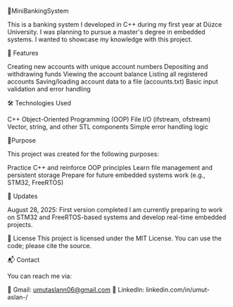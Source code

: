 🏦MiniBankingSystem

This is a banking system I developed in C++ during my first year at Düzce University. I was planning to pursue a master's degree in embedded systems. I wanted to showcase my knowledge with this project.

🚀 Features

Creating new accounts with unique account numbers
Depositing and withdrawing funds
Viewing the account balance
Listing all registered accounts
Saving/loading account data to a file (accounts.txt)
Basic input validation and error handling

🛠️ Technologies Used

C++
Object-Oriented Programming (OOP)
File I/O (ifstream, ofstream)
Vector, string, and other STL components
Simple error handling logic

📌Purpose

This project was created for the following purposes:

Practice C++ and reinforce OOP principles
Learn file management and persistent storage
Prepare for future embedded systems work (e.g., STM32, FreeRTOS)

📅 Updates

August 28, 2025: First version completed
I am currently preparing to work on STM32 and FreeRTOS-based systems and develop real-time embedded projects.

📄 License
This project is licensed under the MIT License. You can use the code; please cite the source.

📬 Contact

You can reach me via:

📧 Gmail: umutaslann06@gmail.com 💼 LinkedIn: linkedin.com/in/umut-aslan-/
